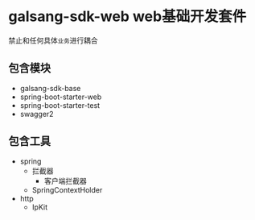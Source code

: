 # galsang-sdk-web   web基础开发套件

禁止和任何具体`业务`进行耦合

## 包含模块
- galsang-sdk-base
- spring-boot-starter-web
- spring-boot-starter-test
- swagger2

## 包含工具

- spring
    - 拦截器
        - 客户端拦截器
    - SpringContextHolder    
- http
    - IpKit
 